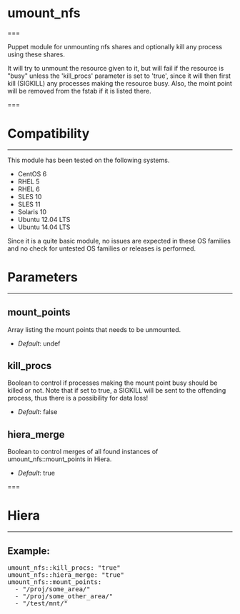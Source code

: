 # umount_nfs
===

Puppet module for unmounting nfs shares and optionally kill any process using these shares.

It will try to unmount the resource given to it, but will fail if the resource is "busy" unless the 'kill_procs' parameter is set to 'true', since it will then first kill (SIGKILL) any processes making the resource busy. Also, the moint point will be removed from the fstab if it is listed there.

===

# Compatibility
---------------
This module has been tested on the following systems.

 * CentOS 6
 * RHEL 5
 * RHEL 6
 * SLES 10
 * SLES 11
 * Solaris 10
 * Ubuntu 12.04 LTS
 * Ubuntu 14.04 LTS

Since it is a quite basic module, no issues are expected in these OS families and no check for untested OS families or releases is performed.

# Parameters
------------

mount_points
------------
Array listing the mount points that needs to be unmounted.

- *Default*: undef

kill_procs
----------
Boolean to control if processes making the mount point busy should be killed or not. Note that if set to true, a SIGKILL will be sent to the offending process, thus there is a possibility for data loss!

- *Default*: false

hiera_merge
-----------
Boolean to control merges of all found instances of umount_nfs::mount_points in Hiera.

- *Default*: true

===


# Hiera
-------

## Example:
<pre>
umount_nfs::kill_procs: "true"
umount_nfs::hiera_merge: "true"
umount_nfs::mount_points:
  - "/proj/some_area/"
  - "/proj/some_other_area/"
  - "/test/mnt/"
</pre>

